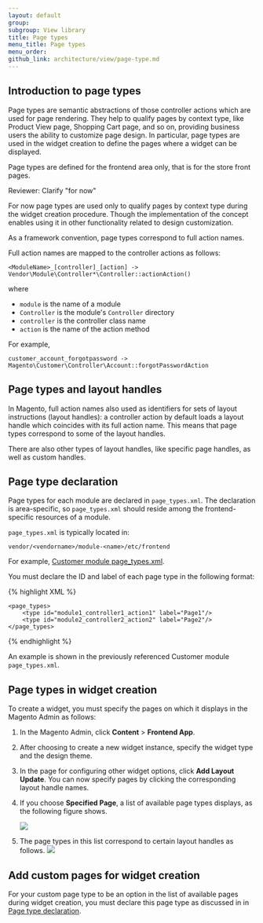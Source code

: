 ```yaml
---
layout: default
group: 
subgroup: View library
title: Page types
menu_title: Page types
menu_order: 
github_link: architecture/view/page-type.md
---
```


<h2 id="m2devgde-pagetype-intro">Introduction to page types</h2>

Page types are semantic abstractions of those controller actions which are used for page rendering. They help to qualify pages by context type, like Product View page, Shopping Cart page, and so on, providing business users the ability to customize page design. In particular, page types are used in the widget creation  to define the pages where a widget can be displayed.

Page types are defined for the frontend area only, that is for the store front pages.

<p class="q">Reviewer: Clarify "for now"</p>

For now page types are used only to qualify pages by context type during the widget creation procedure. Though the implementation of the concept enables using it in other functionality related to design customization.

As a framework convention, page types correspond to full action names.

Full action names are mapped to the controller actions as follows:

	<ModuleName>_[controller]_[action] -> Vendor\Module\Controller*\Controller::actionAction()

where

*	`module` is the name of a module
*	`Controller` is the module's `Controller` directory
*	`controller` is the controller class name
*	`action` is the name of the action method

For example,

	customer_account_forgotpassword -> Magento\Customer\Controller\Account::forgotPasswordAction

<h2 id="m2devgde-pagetype-handles">Page types and layout handles</h2>

In Magento, full action names also used as identifiers for sets of layout instructions (layout handles): a controller action by default loads a layout handle which coincides with its full action name. This means that page types correspond to some of the layout handles.

<div class="bs-callout bs-callout-info" id="info">
 <p>There are also other types of layout handles, like specific page handles, as well as custom handles.</p>
</div>

<h2 id="m2devgde-pagetype-declare">Page type declaration</h2>

Page types for each module are declared in `page_types.xml`. The declaration is area-specific, so `page_types.xml` should reside among the frontend-specific resources of a module.

`page_types.xml` is typically located in:

	vendor/<vendorname>/module-<name>/etc/frontend

For example, <a href="{{ site.mage2100url }}app/code/Magento/Customer/etc/frontend/page_types.xml" target="_blank">Customer module page_types.xml</a>.

You must declare the ID and label of each page type in the following format:

{% highlight XML %}
<?xml version="1.0"?>
	<page_types>
		<type id="module1_controller1_action1" label="Page1"/>
		<type id="module2_controller2_action2" label="Page2"/>
	</page_types>
{% endhighlight %}

An example is shown in the previously referenced Customer module `page_types.xml`.

<h2 id="m2devge-pagetype-widget">Page types in widget creation</h2>

To create a widget, you must specify the pages on which it displays in the Magento Admin as follows:

1.	In the Magento Admin, click **Content** > **Frontend App**.
2.	After choosing to create a new widget instance, specify the widget type and the design theme.
3.	In the page for configuring other widget options, click **Add Layout Update**. You can now specify pages by clicking the corresponding layout handle names.
4.	If you choose **Specified Page**, a list of available page types displays, as the following figure shows.

	<img src="{{ site.baseurl }}common/images/page_types_widget_specified-page.png">
5.	The page types in this list correspond to certain layout handles as follows.
	<img src="{{ site.baseurl }}common/images/page_types_widget_layout-handles.png">

<h2 id="m2devge-pagetype-custom-pg">Add custom pages for widget creation</h2>

For your custom page type to be an option in the list of available pages during widget creation, you must declare this page type as discussed in  in <a href="#m2devgde-pagetype-declare">Page type declaration</a>.
